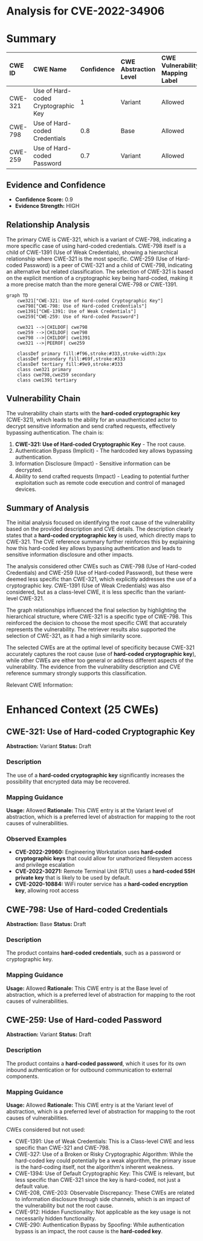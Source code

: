 # Analysis for CVE-2022-34906

# Summary
| CWE ID  | CWE Name                            | Confidence | CWE Abstraction Level | CWE Vulnerability Mapping Label | CWE-Vulnerability Mapping Notes |
| :------- | :---------------------------------- | :--------- | :-------------------- | :------------------------------ | :------------------------------ |
| CWE-321 | Use of Hard-coded Cryptographic Key | 1          | Variant               | Allowed                       | Primary CWE                     |
| CWE-798 | Use of Hard-coded Credentials       | 0.8        | Base                  | Allowed                       | Secondary candidate             |
| CWE-259 | Use of Hard-coded Password          | 0.7        | Variant               | Allowed                       | Secondary candidate             |

## Evidence and Confidence

*   **Confidence Score:** 0.9
*   **Evidence Strength:** HIGH

## Relationship Analysis
The primary CWE is CWE-321, which is a variant of CWE-798, indicating a more specific case of using hard-coded credentials. CWE-798 itself is a child of CWE-1391 (Use of Weak Credentials), showing a hierarchical relationship where CWE-321 is the most specific. CWE-259 (Use of Hard-coded Password) is a peer of CWE-321 and a child of CWE-798, indicating an alternative but related classification. The selection of CWE-321 is based on the explicit mention of a cryptographic key being hard-coded, making it a more precise match than the more general CWE-798 or CWE-1391.

```mermaid
graph TD
    cwe321["CWE-321: Use of Hard-coded Cryptographic Key"]
    cwe798["CWE-798: Use of Hard-coded Credentials"]
    cwe1391["CWE-1391: Use of Weak Credentials"]
    cwe259["CWE-259: Use of Hard-coded Password"]
    
    cwe321 -->|CHILDOF| cwe798
    cwe259 -->|CHILDOF| cwe798
    cwe798 -->|CHILDOF| cwe1391
    cwe321 -->|PEEROF| cwe259
    
    classDef primary fill:#f96,stroke:#333,stroke-width:2px
    classDef secondary fill:#69f,stroke:#333
    classDef tertiary fill:#9e9,stroke:#333
    class cwe321 primary
    class cwe798,cwe259 secondary
    class cwe1391 tertiary
```

## Vulnerability Chain
The vulnerability chain starts with the **hard-coded cryptographic key** (CWE-321), which leads to the ability for an unauthenticated actor to decrypt sensitive information and send crafted requests, effectively bypassing authentication. The chain is:
1.  **CWE-321: Use of Hard-coded Cryptographic Key** - The root cause.
2.  Authentication Bypass (Implicit) - The hardcoded key allows bypassing authentication.
3.  Information Disclosure (Impact) - Sensitive information can be decrypted.
4.  Ability to send crafted requests (Impact) - Leading to potential further exploitation such as remote code execution and control of managed devices.

## Summary of Analysis
The initial analysis focused on identifying the root cause of the vulnerability based on the provided description and CVE details. The description clearly states that a **hard-coded cryptographic key** is used, which directly maps to CWE-321. The CVE reference summary further reinforces this by explaining how this hard-coded key allows bypassing authentication and leads to sensitive information disclosure and other impacts.

The analysis considered other CWEs such as CWE-798 (Use of Hard-coded Credentials) and CWE-259 (Use of Hard-coded Password), but these were deemed less specific than CWE-321, which explicitly addresses the use of a cryptographic key. CWE-1391 (Use of Weak Credentials) was also considered, but as a class-level CWE, it is less specific than the variant-level CWE-321.

The graph relationships influenced the final selection by highlighting the hierarchical structure, where CWE-321 is a specific type of CWE-798. This reinforced the decision to choose the most specific CWE that accurately represents the vulnerability. The retriever results also supported the selection of CWE-321, as it had a high similarity score.

The selected CWEs are at the optimal level of specificity because CWE-321 accurately captures the root cause (use of **hard-coded cryptographic key**), while other CWEs are either too general or address different aspects of the vulnerability. The evidence from the vulnerability description and CVE reference summary strongly supports this classification.

Relevant CWE Information:
# Enhanced Context (25 CWEs)

## CWE-321: Use of Hard-coded Cryptographic Key
**Abstraction:** Variant
**Status:** Draft

### Description
The use of a **hard-coded cryptographic key** significantly increases the possibility that encrypted data may be recovered.

### Mapping Guidance
**Usage:** Allowed
**Rationale:** This CWE entry is at the Variant level of abstraction, which is a preferred level of abstraction for mapping to the root causes of vulnerabilities.

### Observed Examples
- **CVE-2022-29960:** Engineering Workstation uses **hard-coded cryptographic keys** that could allow for unathorized filesystem access and privilege escalation
- **CVE-2022-30271:** Remote Terminal Unit (RTU) uses a **hard-coded SSH private key** that is likely to be used by default.
- **CVE-2020-10884:** WiFi router service has a **hard-coded encryption key**, allowing root access

## CWE-798: Use of Hard-coded Credentials
**Abstraction:** Base
**Status:** Draft

### Description
The product contains **hard-coded credentials**, such as a password or cryptographic key.

### Mapping Guidance
**Usage:** Allowed
**Rationale:** This CWE entry is at the Base level of abstraction, which is a preferred level of abstraction for mapping to the root causes of vulnerabilities.

## CWE-259: Use of Hard-coded Password
**Abstraction:** Variant
**Status:** Draft

### Description
The product contains a **hard-coded password**, which it uses for its own inbound authentication or for outbound communication to external components.

### Mapping Guidance
**Usage:** Allowed
**Rationale:** This CWE entry is at the Variant level of abstraction, which is a preferred level of abstraction for mapping to the root causes of vulnerabilities.

CWEs considered but not used:
- CWE-1391: Use of Weak Credentials: This is a Class-level CWE and less specific than CWE-321 and CWE-798.
- CWE-327: Use of a Broken or Risky Cryptographic Algorithm: While the hard-coded key could potentially be a weak algorithm, the primary issue is the hard-coding itself, not the algorithm's inherent weakness.
- CWE-1394: Use of Default Cryptographic Key: This CWE is relevant, but less specific than CWE-321 since the key is hard-coded, not just a default value.
- CWE-208, CWE-203: Observable Discrepancy: These CWEs are related to information disclosure through side channels, which is an impact of the vulnerability but not the root cause.
- CWE-912: Hidden Functionality: Not applicable as the key usage is not necessarily hidden functionality.
- CWE-290: Authentication Bypass by Spoofing: While authentication bypass is an impact, the root cause is the **hard-coded key**.